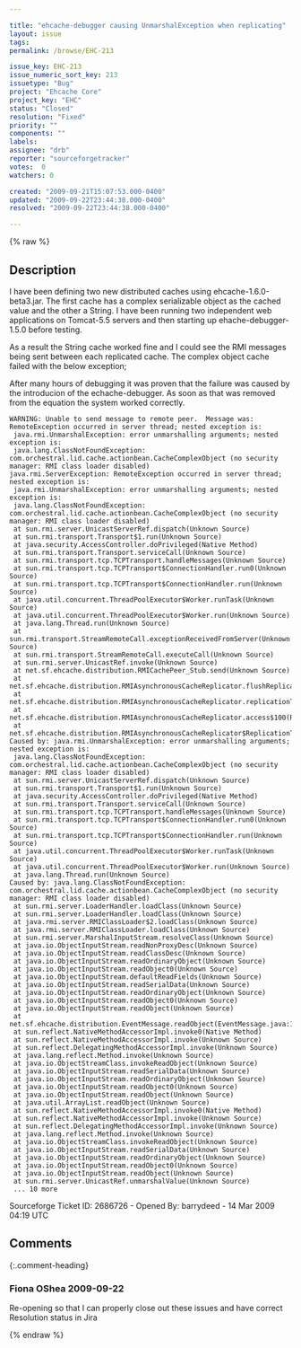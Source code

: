 ```yaml
---

title: "ehcache-debugger causing UnmarshalException when replicating"
layout: issue
tags: 
permalink: /browse/EHC-213

issue_key: EHC-213
issue_numeric_sort_key: 213
issuetype: "Bug"
project: "Ehcache Core"
project_key: "EHC"
status: "Closed"
resolution: "Fixed"
priority: ""
components: ""
labels: 
assignee: "drb"
reporter: "sourceforgetracker"
votes:  0
watchers: 0

created: "2009-09-21T15:07:53.000-0400"
updated: "2009-09-22T23:44:38.000-0400"
resolved: "2009-09-22T23:44:38.000-0400"

---
```




{% raw %}



## Description

<div markdown="1" class="description">

I have been defining two new distributed caches using ehcache-1.6.0-beta3.jar. The first cache has a complex serializable object as the cached value and the other a String. I have been running two independent web applications on Tomcat-5.5 servers and then starting up ehache-debugger-1.5.0 before testing.

As a result the String cache worked fine and I could see the RMI messages being sent between each replicated cache. The complex object cache failed with the below exception;

After many hours of debugging it was proven that the failure was caused by the introducion of the echache-debugger. As soon as that was removed from the equation the system worked correctly.


```
WARNING: Unable to send message to remote peer.  Message was: RemoteException occurred in server thread; nested exception is: 
 java.rmi.UnmarshalException: error unmarshalling arguments; nested exception is: 
 java.lang.ClassNotFoundException: com.orchestral.lid.cache.actionbean.CacheComplexObject (no security manager: RMI class loader disabled)
java.rmi.ServerException: RemoteException occurred in server thread; nested exception is: 
 java.rmi.UnmarshalException: error unmarshalling arguments; nested exception is: 
 java.lang.ClassNotFoundException: com.orchestral.lid.cache.actionbean.CacheComplexObject (no security manager: RMI class loader disabled)
 at sun.rmi.server.UnicastServerRef.dispatch(Unknown Source)
 at sun.rmi.transport.Transport$1.run(Unknown Source)
 at java.security.AccessController.doPrivileged(Native Method)
 at sun.rmi.transport.Transport.serviceCall(Unknown Source)
 at sun.rmi.transport.tcp.TCPTransport.handleMessages(Unknown Source)
 at sun.rmi.transport.tcp.TCPTransport$ConnectionHandler.run0(Unknown Source)
 at sun.rmi.transport.tcp.TCPTransport$ConnectionHandler.run(Unknown Source)
 at java.util.concurrent.ThreadPoolExecutor$Worker.runTask(Unknown Source)
 at java.util.concurrent.ThreadPoolExecutor$Worker.run(Unknown Source)
 at java.lang.Thread.run(Unknown Source)
 at sun.rmi.transport.StreamRemoteCall.exceptionReceivedFromServer(Unknown Source)
 at sun.rmi.transport.StreamRemoteCall.executeCall(Unknown Source)
 at sun.rmi.server.UnicastRef.invoke(Unknown Source)
 at net.sf.ehcache.distribution.RMICachePeer_Stub.send(Unknown Source)
 at net.sf.ehcache.distribution.RMIAsynchronousCacheReplicator.flushReplicationQueue(RMIAsynchronousCacheReplicator.java:311)
 at net.sf.ehcache.distribution.RMIAsynchronousCacheReplicator.replicationThreadMain(RMIAsynchronousCacheReplicator.java:124)
 at net.sf.ehcache.distribution.RMIAsynchronousCacheReplicator.access$100(RMIAsynchronousCacheReplicator.java:57)
 at net.sf.ehcache.distribution.RMIAsynchronousCacheReplicator$ReplicationThread.run(RMIAsynchronousCacheReplicator.java:370)
Caused by: java.rmi.UnmarshalException: error unmarshalling arguments; nested exception is: 
 java.lang.ClassNotFoundException: com.orchestral.lid.cache.actionbean.CacheComplexObject (no security manager: RMI class loader disabled)
 at sun.rmi.server.UnicastServerRef.dispatch(Unknown Source)
 at sun.rmi.transport.Transport$1.run(Unknown Source)
 at java.security.AccessController.doPrivileged(Native Method)
 at sun.rmi.transport.Transport.serviceCall(Unknown Source)
 at sun.rmi.transport.tcp.TCPTransport.handleMessages(Unknown Source)
 at sun.rmi.transport.tcp.TCPTransport$ConnectionHandler.run0(Unknown Source)
 at sun.rmi.transport.tcp.TCPTransport$ConnectionHandler.run(Unknown Source)
 at java.util.concurrent.ThreadPoolExecutor$Worker.runTask(Unknown Source)
 at java.util.concurrent.ThreadPoolExecutor$Worker.run(Unknown Source)
 at java.lang.Thread.run(Unknown Source)
Caused by: java.lang.ClassNotFoundException: com.orchestral.lid.cache.actionbean.CacheComplexObject (no security manager: RMI class loader disabled)
 at sun.rmi.server.LoaderHandler.loadClass(Unknown Source)
 at sun.rmi.server.LoaderHandler.loadClass(Unknown Source)
 at java.rmi.server.RMIClassLoader$2.loadClass(Unknown Source)
 at java.rmi.server.RMIClassLoader.loadClass(Unknown Source)
 at sun.rmi.server.MarshalInputStream.resolveClass(Unknown Source)
 at java.io.ObjectInputStream.readNonProxyDesc(Unknown Source)
 at java.io.ObjectInputStream.readClassDesc(Unknown Source)
 at java.io.ObjectInputStream.readOrdinaryObject(Unknown Source)
 at java.io.ObjectInputStream.readObject0(Unknown Source)
 at java.io.ObjectInputStream.defaultReadFields(Unknown Source)
 at java.io.ObjectInputStream.readSerialData(Unknown Source)
 at java.io.ObjectInputStream.readOrdinaryObject(Unknown Source)
 at java.io.ObjectInputStream.readObject0(Unknown Source)
 at java.io.ObjectInputStream.readObject(Unknown Source)
 at net.sf.ehcache.distribution.EventMessage.readObject(EventMessage.java:139)
 at sun.reflect.NativeMethodAccessorImpl.invoke0(Native Method)
 at sun.reflect.NativeMethodAccessorImpl.invoke(Unknown Source)
 at sun.reflect.DelegatingMethodAccessorImpl.invoke(Unknown Source)
 at java.lang.reflect.Method.invoke(Unknown Source)
 at java.io.ObjectStreamClass.invokeReadObject(Unknown Source)
 at java.io.ObjectInputStream.readSerialData(Unknown Source)
 at java.io.ObjectInputStream.readOrdinaryObject(Unknown Source)
 at java.io.ObjectInputStream.readObject0(Unknown Source)
 at java.io.ObjectInputStream.readObject(Unknown Source)
 at java.util.ArrayList.readObject(Unknown Source)
 at sun.reflect.NativeMethodAccessorImpl.invoke0(Native Method)
 at sun.reflect.NativeMethodAccessorImpl.invoke(Unknown Source)
 at sun.reflect.DelegatingMethodAccessorImpl.invoke(Unknown Source)
 at java.lang.reflect.Method.invoke(Unknown Source)
 at java.io.ObjectStreamClass.invokeReadObject(Unknown Source)
 at java.io.ObjectInputStream.readSerialData(Unknown Source)
 at java.io.ObjectInputStream.readOrdinaryObject(Unknown Source)
 at java.io.ObjectInputStream.readObject0(Unknown Source)
 at java.io.ObjectInputStream.readObject(Unknown Source)
 at sun.rmi.server.UnicastRef.unmarshalValue(Unknown Source)
 ... 10 more
```

Sourceforge Ticket ID: 2686726 - Opened By: barrydeed - 14 Mar 2009 04:19 UTC

</div>

## Comments


{:.comment-heading}
### **Fiona OShea** <span class="date">2009-09-22</span>

<div markdown="1" class="comment">

Re-opening so that I can properly close out these issues and have correct Resolution status in Jira

</div>



{% endraw %}
